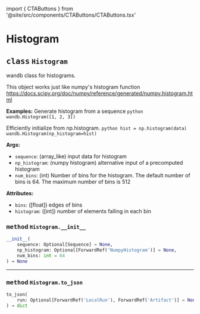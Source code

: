 import { CTAButtons } from '@site/src/components/CTAButtons/CTAButtons.tsx'

# Histogram

<CTAButtons githubLink='https://github.com/wandb/wandb/blob/main/wandb/sdk/data_types/histogram.py'/>




## <kbd>class</kbd> `Histogram`
wandb class for histograms. 

This object works just like numpy's histogram function https://docs.scipy.org/doc/numpy/reference/generated/numpy.histogram.html 



**Examples:**
  Generate histogram from a sequence ```python
     wandb.Histogram([1, 2, 3])
    ``` 

 Efficiently initialize from np.histogram. ```python
     hist = np.histogram(data)
     wandb.Histogram(np_histogram=hist)
    ``` 



**Args:**
 
 - `sequence`:  (array_like) input data for histogram 
 - `np_histogram`:  (numpy histogram) alternative input of a precomputed histogram 
 - `num_bins`:  (int) Number of bins for the histogram.  The default number of bins  is 64.  The maximum number of bins is 512 



**Attributes:**
 
 - `bins`:  ([float]) edges of bins 
 - `histogram`:  ([int]) number of elements falling in each bin 

### <kbd>method</kbd> `Histogram.__init__`

```python
__init__(
    sequence: Optional[Sequence] = None,
    np_histogram: Optional[ForwardRef('NumpyHistogram')] = None,
    num_bins: int = 64
) → None
```








---

### <kbd>method</kbd> `Histogram.to_json`

```python
to_json(
    run: Optional[ForwardRef('LocalRun'), ForwardRef('Artifact')] = None
) → dict
```